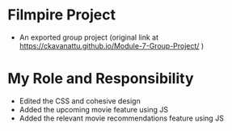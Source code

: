 # Filmpire Project
* An exported group project (original link at https://ckavanattu.github.io/Module-7-Group-Project/ )

# My Role and Responsibility
* Edited the CSS and cohesive design
* Added the upcoming movie feature using JS
* Added the relevant movie recommendations feature using JS

